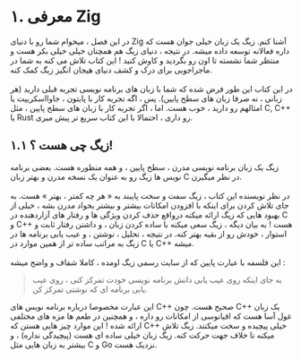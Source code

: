 # ۱. معرفی Zig

در این فصل ، میخوام شما رو با دنیای Zig آشنا کنم. زیگ یک زبان خیلی جوان هست که داره فعالانه توسعه داده میشه. در نتیجه ، دنیای زیگ هم همچنان خیلی خیلی بکر هست و منتظر شما نشسته تا اون رو بگردید و کاوش کنید ! این کتاب تلاش می کنه به شما در ماجراجویی برای درک و کشف دنیای هیجان انگیز زیگ کمک کنه.<br><br>
در این کتاب این طور فرض شده که شما با زبان های برنامه نویسی تجربه قبلی دارید (هر زبانی ، نه صرفا زبان های سطح پایین). پس  ، اگه تجربه کار با پایتون ، جاوااسکریپت یا امثالهم رو دارید ، خوب هست. اما ، اگر تجربه کار با زبان های سطح پایین ، مثل C, C++ یا Rust رو داری ، احتمالا با این کتاب سریع تر پیش میری.<br>

## ۱.۱ زیگ چی هست ؟!

زیگ یک زبان برنامه نویسی مدرن ، سطح پایین ، و همه منظوره هست. بعضی برنامه نویس ها زیگ رو به عنوان یک نسخه مدرن و بهتر زبان C در نظر میگیرن.<br>
<br>
در نظر نویسنده این کتاب ، زیگ سفت و سخت پایبند به « هر چه کمتر ، بهتر » هست. به جای تلاش کردن برای اینکه با افزودن امکانات بیشتر و بیشتر بخواد مدرن بشه ، خیلی از بهبود هایی که زیگ ارائه میکنه درواقع حذف کردن ویژگی ها و رفتار های آزاردهنده در C و C++ هست ! به بیان دیگه ، زیگ سعی میکنه با ساده کردن زبان ، و داشتن رفتار ثابت و استوار ، خودش رو از بقیه بهتر کنه. در نتیجه ، تحلیل ، نوشتن ، و عیب یابی برنامه ها در زیگ به مراتب ساده تر از همین موارد در C یا C++ میشه.
<br><br>
این فلسفه با عبارت پایین که از سایت رسمی زیگ اومده ، کاملا شفاف و واضح میشه :
> به جای اینکه روی عیب یابی دانش برنامه نویسی خودت تمرکز کنی ، روی عیب یابی برنامه ای که نوشتی تمرکز کن.

این عبارت مخصوصا درباره برنامه نویس های C++ صحیح هست. چون C++ یک زبان غول آسا هست که اقیانوسی از امکانات رو داره ، و همچنین در طعم ها مزه های مختلفی ارائه شده ! این موارد چیز هایی هستن که C++ خیلی پیچیده و سخت میکنند. زیگ تلاش میکنه تا خلاف جهت حرکت کنه. زیگ زبان خیلی ساده ای هست (پیچیدگی نداره) ، و بیشتر به زبان هایی مثل C و Go نزدیک هست.


